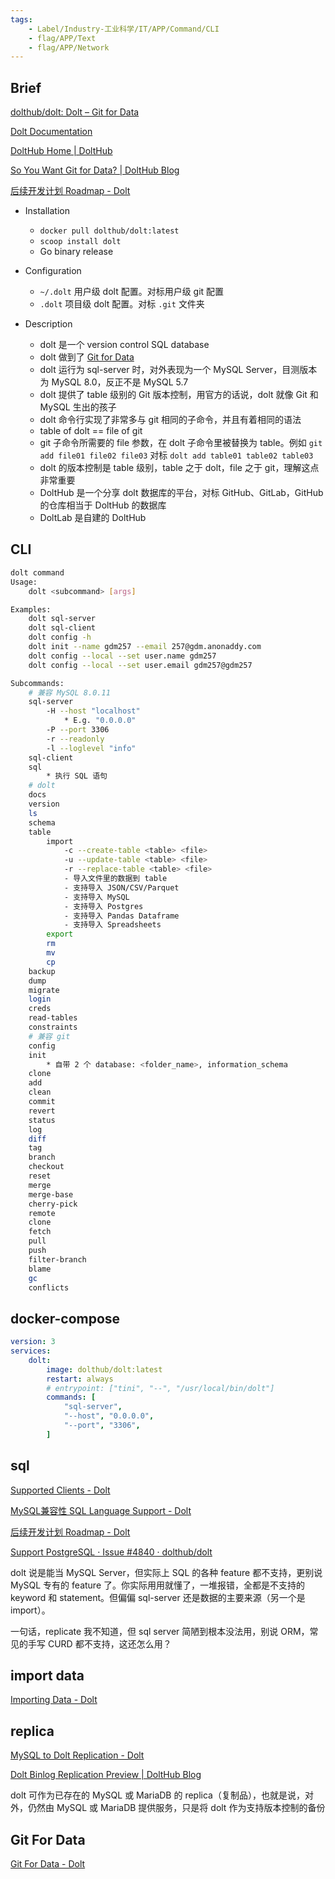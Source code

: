 ```yaml
---
tags:
    - Label/Industry-工业科学/IT/APP/Command/CLI
    - flag/APP/Text
    - flag/APP/Network
---
```


## Brief

[dolthub/dolt: Dolt – Git for Data](https://github.com/dolthub/dolt)

[Dolt Documentation](https://docs.dolthub.com/introduction/what-is-dolt)

[DoltHub Home | DoltHub](https://www.dolthub.com/)

[So You Want Git for Data? | DoltHub Blog](https://www.dolthub.com/blog/2020-03-06-so-you-want-git-for-data/)

[后续开发计划 Roadmap - Dolt](https://docs.dolthub.com/other/roadmap)


- Installation
    - `docker pull dolthub/dolt:latest`
    - `scoop install dolt`
    - Go binary release

- Configuration
    - `~/.dolt` 用户级 dolt 配置。对标用户级 git 配置
    - `.dolt` 项目级 dolt 配置。对标 `.git` 文件夹

- Description
    - dolt 是一个 version control SQL database
    - dolt 做到了 [Git for Data](https://www.dolthub.com/blog/2020-03-06-so-you-want-git-for-data/)
    - dolt 运行为 sql-server 时，对外表现为一个 MySQL Server，目测版本为 MySQL 8.0，反正不是 MySQL 5.7
    - dolt 提供了 table 级别的 Git 版本控制，用官方的话说，dolt 就像 Git 和 MySQL 生出的孩子
    - dolt 命令行实现了非常多与 git 相同的子命令，并且有着相同的语法
    - table of dolt == file of git
    - git 子命令所需要的 file 参数，在 dolt 子命令里被替换为 table。例如 `git add file01 file02 file03` 对标 `dolt add table01 table02 table03`
    - dolt 的版本控制是 table 级别，table 之于 dolt，file 之于 git，理解这点非常重要
    - DoltHub 是一个分享 dolt 数据库的平台，对标 GitHub、GitLab，GitHub 的仓库相当于 DoltHub 的数据库
    - DoltLab 是自建的 DoltHub


## CLI

```bash
dolt command
Usage:
    dolt <subcommand> [args]

Examples:
    dolt sql-server
    dolt sql-client
    dolt config -h
    dolt init --name gdm257 --email 257@gdm.anonaddy.com
    dolt config --local --set user.name gdm257
    dolt config --local --set user.email gdm257@gdm257

Subcommands:
    # 兼容 MySQL 8.0.11
    sql-server
        -H --host "localhost"
            * E.g. "0.0.0.0"
        -P --port 3306
        -r --readonly
        -l --loglevel "info"
    sql-client
    sql
        * 执行 SQL 语句
    # dolt
    docs
    version
    ls
    schema
    table
        import
            -c --create-table <table> <file>
            -u --update-table <table> <file>
            -r --replace-table <table> <file>
            - 导入文件里的数据到 table
            - 支持导入 JSON/CSV/Parquet
            - 支持导入 MySQL
            - 支持导入 Postgres
            - 支持导入 Pandas Dataframe
            - 支持导入 Spreadsheets
        export
        rm
        mv
        cp
    backup
    dump
    migrate
    login
    creds
    read-tables
    constraints
    # 兼容 git
    config
    init
        * 自带 2 个 database: <folder_name>, information_schema
    clone
    add
    clean
    commit
    revert
    status
    log
    diff
    tag
    branch
    checkout
    reset
    merge
    merge-base
    cherry-pick
    remote
    clone
    fetch
    pull
    push
    filter-branch
    blame
    gc
    conflicts

```


## docker-compose

```yaml
version: 3
services:
    dolt:
        image: dolthub/dolt:latest
        restart: always
        # entrypoint: ["tini", "--", "/usr/local/bin/dolt"]
        commands: [
            "sql-server",
            "--host", "0.0.0.0",
            "--port", "3306",
        ]

```


## sql

[Supported Clients - Dolt](https://docs.dolthub.com/sql-reference/supported-clients)

[MySQL兼容性 SQL Language Support - Dolt](https://docs.dolthub.com/sql-reference/sql-support)

[后续开发计划 Roadmap - Dolt](https://docs.dolthub.com/other/roadmap)

[Support PostgreSQL · Issue #4840 · dolthub/dolt](https://github.com/dolthub/dolt/issues/4840)


dolt 说是能当 MySQL Server，但实际上 SQL 的各种 feature 都不支持，更别说 MySQL 专有的 feature 了。你实际用用就懂了，一堆报错，全都是不支持的 keyword 和 statement。但偏偏 sql-server 还是数据的主要来源（另一个是 import）。

一句话，replicate 我不知道，但 sql server 简陋到根本没法用，别说 ORM，常见的手写 CURD 都不支持，这还怎么用？


## import data

[Importing Data - Dolt](https://docs.dolthub.com/guides/import)






## replica

[MySQL to Dolt Replication - Dolt](https://docs.dolthub.com/guides/binlog-replication)

[Dolt Binlog Replication Preview | DoltHub Blog](https://www.dolthub.com/blog/2023-02-17-binlog-replication-preview/)


dolt 可作为已存在的 MySQL 或 MariaDB 的 replica（复制品），也就是说，对外，仍然由 MySQL 或 MariaDB 提供服务，只是将 dolt 作为支持版本控制的备份


## Git For Data

[Git For Data - Dolt](https://docs.dolthub.com/introduction/getting-started/git-for-data)


